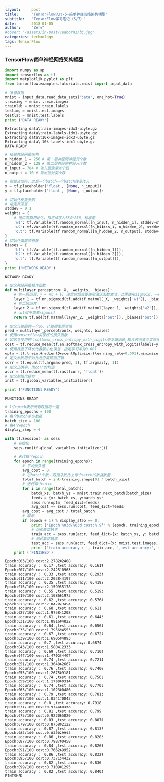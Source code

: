 ```yaml
---
layout:     post
title:      "TensorFlow入门-5-简单神经网络架构模型"
subtitle:   "TensorFlow学习笔记（5/7）"
date:       2018-01-05
author:     "Zero"
#cover: "/assets/in-post/seaborn1/bg.jpg"
categories: technology
tags: TensorFlow
---
```


### TensorFlow简单神经网络架构模型


```python
import numpy as np
import tensorflow as tf
import matplotlib.pyplot as plt
from tensorflow.examples.tutorials.mnist import input_data
```


```python
# 准备数据
mnist = input_data.read_data_sets("data", one_hot=True)
trainimg = mnist.train.images
trainlab = mnist.train.labels
testimg = mnist.test.images
testlab = mnist.test.labels
print ('DATA READY')
```

    Extracting data\train-images-idx3-ubyte.gz
    Extracting data\train-labels-idx1-ubyte.gz
    Extracting data\t10k-images-idx3-ubyte.gz
    Extracting data\t10k-labels-idx1-ubyte.gz
    DATA READY



```python
# 搭建神经网络架构
n_hidden_1 = 256 # 第一层神经网神经元个数
n_hidden_2 = 128 # 第二层神经网神经元个数
n_input = 784 # 输入层像素点个数
n_output = 10 # 输出层分类个数

# 创建占位符，之后一个batch一个batch往里传入
x = tf.placeholder('float', [None, n_input])
y = tf.placeholder('float', [None, n_output])

# 初始化权重参数
# 指定标准差
stddev = 0.1
weights = {
    # 随机高斯初始化，指定维度为784*256，标准差
    'w1': tf.Variable(tf.random_normal([n_input, n_hidden_1], stddev=stddev)),
    'w2': tf.Variable(tf.random_normal([n_hidden_1, n_hidden_2], stddev=stddev)),
    'out': tf.Variable(tf.random_normal([n_hidden_2, n_output], stddev=stddev)),
}
# 初始化偏置项参数
biases = {
    'b1': tf.Variable(tf.random_normal([n_hidden_1])),
    'b2': tf.Variable(tf.random_normal([n_hidden_2])),
    'out': tf.Variable(tf.random_normal([n_output])),
}
print ('NETWORK READY')
```

    NETWORK READY



```python
# 定义神经网络操作函数
def multilayer_perceptron(_X, _weights, _biases):
    # 第一层运算，y = Wx + b, 注意完成后要使用激活函数激活，这里使用sigmoid，一般用ReLU
    layer_1 = tf.nn.sigmoid(tf.add(tf.matmul(_X, _weights['w1']), _biases['b1']))
    # 第二层运算
    layer_2 = tf.nn.sigmoid(tf.add(tf.matmul(layer_1, _weights['w2']), _biases['b2']))
    # out层不需要sigmoid
    return tf.add(tf.matmul(layer_2, _weights['out']), _biases['out'])

# 定义计算图的一个op，计算模型预测值
pred = multilayer_perceptron(x, weights, biases)
# 使用tensorflow实现好的损失函数
# 如这里使用的：softmax_cross_entropy_with_logits交叉熵函数,输入预测值与实际值
cost = tf.reduce_mean(tf.nn.softmax_cross_entropy_with_logits(labels=y, logits=pred))
# 使用梯度下降优化器最小化误差，指定学习率为0.001
optm = tf.train.GradientDescentOptimizer(learning_rate=0.001).minimize(cost)
# 定义参数用于对比是否需预测正确
corr = tf.equal(tf.argmax(pred, 1), tf.argmax(y, 1))
# 定义正确率，为corr的均值
accr = tf.reduce_mean(tf.cast(corr, 'float'))
# 定义初始化操作
init = tf.global_variables_initializer()

print ('FUNCTIONS READY')
```

    FUNCTIONS READY



```python
# 1个epoch表示所有数据跑一遍
training_epochs = 100
# 每个batch多少数据
batch_size = 100
# 每4个epoch
display_step = 4

with tf.Session() as sess:
    # 初始化
    sess.run(tf.global_variables_initializer())

    # 迭代每个epoch
    for epoch in range(training_epochs):
        # 平均损失值
        avg_cost = 0.
        # 总batch个数：数据总数比上每个batch的数据数量
        total_batch = int(trainimg.shape[0] / batch_size)
        # 迭代每个batch
        for i in range(total_batch):
            batch_xs, batch_ys = mnist.train.next_batch(batch_size)
            feeds = {x: batch_xs, y:batch_ys}
            sess.run(optm, feed_dict=feeds)
            avg_cost += sess.run(cost, feed_dict=feeds)
        avg_cost = avg_cost / total_batch
        # 展示
        if (epoch + 1) % display_step == 0:
            print ('Epoch:%03d/%03d cost:%.9f' % (epoch, training_epochs, avg_cost))
            # 训练集正确率
            train_acc = sess.run(accr, feed_dict={x: batch_xs, y: batch_ys})
            # 测试集正确率
            test_acc = sess.run(accr, feed_dict={x: mnist.test.images, y: mnist.test.labels})
            print ('train accuracy : ', train_acc, ',test accuracy:', test_acc)
    print ('FINISHED')
```

    Epoch:003/100 cost:2.278202408
    train accuracy :  0.17 ,test accuracy: 0.1619
    Epoch:007/100 cost:2.242510963
    train accuracy :  0.33 ,test accuracy: 0.2933
    Epoch:011/100 cost:2.203844197
    train accuracy :  0.35 ,test accuracy: 0.4195
    Epoch:015/100 cost:2.159955178
    train accuracy :  0.55 ,test accuracy: 0.5192
    Epoch:019/100 cost:2.108661973
    train accuracy :  0.62 ,test accuracy: 0.5768
    Epoch:023/100 cost:2.047843454
    train accuracy :  0.68 ,test accuracy: 0.611
    Epoch:027/100 cost:1.975841208
    train accuracy :  0.61 ,test accuracy: 0.6442
    Epoch:031/100 cost:1.891604822
    train accuracy :  0.64 ,test accuracy: 0.6563
    Epoch:035/100 cost:1.795694553
    train accuracy :  0.67 ,test accuracy: 0.6725
    Epoch:039/100 cost:1.690594893
    train accuracy :  0.7 ,test accuracy: 0.6874
    Epoch:043/100 cost:1.580412333
    train accuracy :  0.69 ,test accuracy: 0.7102
    Epoch:047/100 cost:1.470284497
    train accuracy :  0.74 ,test accuracy: 0.7214
    Epoch:051/100 cost:1.364862667
    train accuracy :  0.76 ,test accuracy: 0.7406
    Epoch:055/100 cost:1.267509181
    train accuracy :  0.74 ,test accuracy: 0.7561
    Epoch:059/100 cost:1.179900314
    train accuracy :  0.74 ,test accuracy: 0.7701
    Epoch:063/100 cost:1.102300486
    train accuracy :  0.79 ,test accuracy: 0.7812
    Epoch:067/100 cost:1.034170843
    train accuracy :  0.8 ,test accuracy: 0.7918
    Epoch:071/100 cost:0.974460358
    train accuracy :  0.81 ,test accuracy: 0.799
    Epoch:075/100 cost:0.922065820
    train accuracy :  0.83 ,test accuracy: 0.8076
    Epoch:079/100 cost:0.875892122
    train accuracy :  0.87 ,test accuracy: 0.8132
    Epoch:083/100 cost:0.835029942
    train accuracy :  0.86 ,test accuracy: 0.8202
    Epoch:087/100 cost:0.798700458
    train accuracy :  0.84 ,test accuracy: 0.8269
    Epoch:091/100 cost:0.766269952
    train accuracy :  0.86 ,test accuracy: 0.8329
    Epoch:095/100 cost:0.737154432
    train accuracy :  0.82 ,test accuracy: 0.836
    Epoch:099/100 cost:0.710901295
    train accuracy :  0.82 ,test accuracy: 0.8403
    FINISHED
